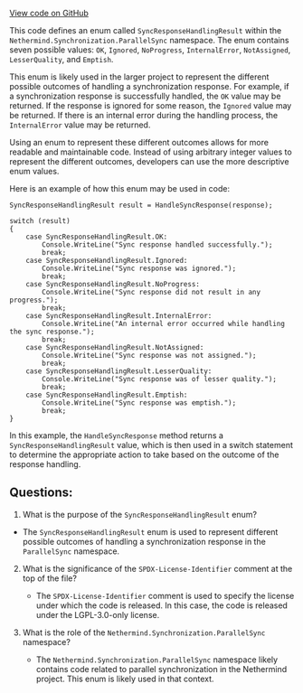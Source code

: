 [View code on GitHub](https://github.com/nethermindeth/nethermind/Nethermind.Synchronization/ParallelSync/SyncResponseHandlingResult.cs)

This code defines an enum called `SyncResponseHandlingResult` within the `Nethermind.Synchronization.ParallelSync` namespace. The enum contains seven possible values: `OK`, `Ignored`, `NoProgress`, `InternalError`, `NotAssigned`, `LesserQuality`, and `Emptish`. 

This enum is likely used in the larger project to represent the different possible outcomes of handling a synchronization response. For example, if a synchronization response is successfully handled, the `OK` value may be returned. If the response is ignored for some reason, the `Ignored` value may be returned. If there is an internal error during the handling process, the `InternalError` value may be returned. 

Using an enum to represent these different outcomes allows for more readable and maintainable code. Instead of using arbitrary integer values to represent the different outcomes, developers can use the more descriptive enum values. 

Here is an example of how this enum may be used in code:

```
SyncResponseHandlingResult result = HandleSyncResponse(response);

switch (result)
{
    case SyncResponseHandlingResult.OK:
        Console.WriteLine("Sync response handled successfully.");
        break;
    case SyncResponseHandlingResult.Ignored:
        Console.WriteLine("Sync response was ignored.");
        break;
    case SyncResponseHandlingResult.NoProgress:
        Console.WriteLine("Sync response did not result in any progress.");
        break;
    case SyncResponseHandlingResult.InternalError:
        Console.WriteLine("An internal error occurred while handling the sync response.");
        break;
    case SyncResponseHandlingResult.NotAssigned:
        Console.WriteLine("Sync response was not assigned.");
        break;
    case SyncResponseHandlingResult.LesserQuality:
        Console.WriteLine("Sync response was of lesser quality.");
        break;
    case SyncResponseHandlingResult.Emptish:
        Console.WriteLine("Sync response was emptish.");
        break;
}
```

In this example, the `HandleSyncResponse` method returns a `SyncResponseHandlingResult` value, which is then used in a switch statement to determine the appropriate action to take based on the outcome of the response handling.
## Questions: 
 1. What is the purpose of the `SyncResponseHandlingResult` enum?
   - The `SyncResponseHandlingResult` enum is used to represent different possible outcomes of handling a synchronization response in the `ParallelSync` namespace.

2. What is the significance of the `SPDX-License-Identifier` comment at the top of the file?
   - The `SPDX-License-Identifier` comment is used to specify the license under which the code is released. In this case, the code is released under the LGPL-3.0-only license.

3. What is the role of the `Nethermind.Synchronization.ParallelSync` namespace?
   - The `Nethermind.Synchronization.ParallelSync` namespace likely contains code related to parallel synchronization in the Nethermind project. This enum is likely used in that context.